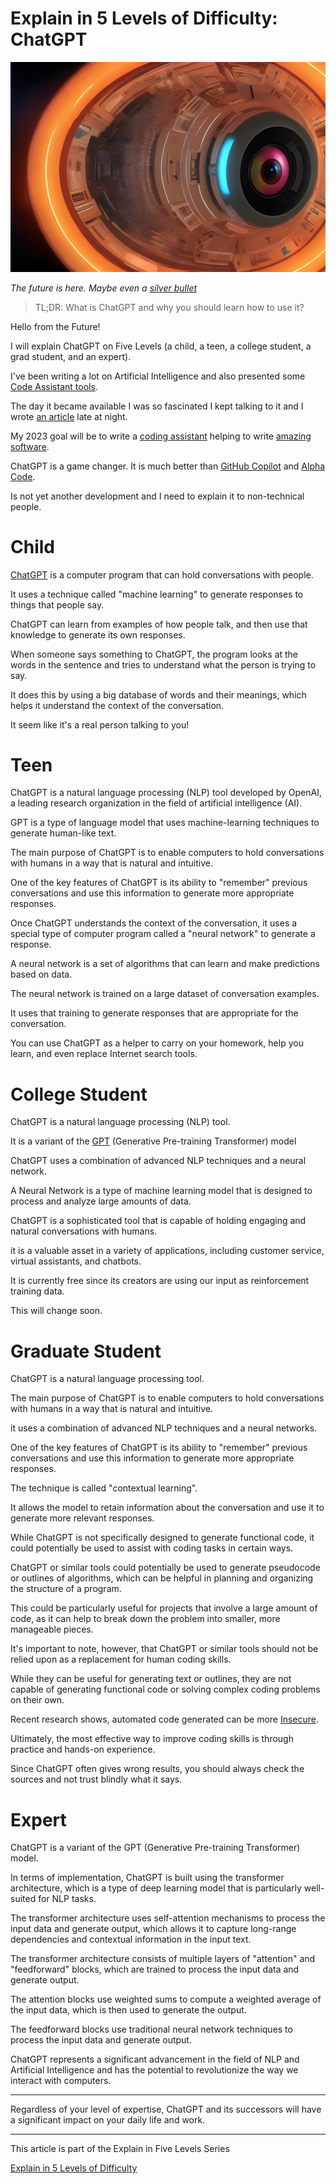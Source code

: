 # Explain in 5 Levels of Difficulty: ChatGPT
            
![Explain in 5 Levels of Difficulty: ChatGPT](Explain%20in%205%20Levels%20of%20Difficulty%20ChatGPT.png)

*The future is here. Maybe even a [silver bullet](https://github.com/mcsee/Software-Design-Articles/tree/main/Articles/Theory/No%20Silver%20Bullet/readme.md)*

> TL;DR: What is ChatGPT and why you should learn how to use it?

Hello from the Future!

I will explain ChatGPT on Five Levels (a child, a teen, a college student, a grad student, and an expert).

I've been writing a lot on Artificial Intelligence and also presented some [Code Assistant tools](https://github.com/mcsee/Software-Design-Articles/tree/main/Articles/Wordle/How%20to%20Create%20a%20Wordle%20as%20a%20Centaur/readme.md).

The day it became available I was so fascinated I kept talking to it and I wrote [an article](https://github.com/mcsee/Software-Design-Articles/tree/main/Articles/Artificial%20Intelligence/ChatGPT%20is%20Amazing.%20And%20It%20is%20FREE/readme.md) late at night.

My 2023 goal will be to write a [coding assistant](https://github.com/mcsee/Software-Design-Articles/tree/main/Articles/Artificial%20Intelligence/I%20Want%20to%20Build%20a%20Learning%20Companion%20for%20New%20Developers%20Using%20AI/readme.md) helping to write [amazing software](https://github.com/mcsee/Software-Design-Articles/tree/main/Articles/Code%20Smells/How%20to%20Find%20the%20Stinky%20parts%20of%20your%20Code/readme.md).

ChatGPT is a game changer. 
It is much better than [GitHub Copilot](https://github.com/mcsee/Software-Design-Articles/tree/main/Articles/Artificial%20Intelligence/Why%20GitHub%20Copilot%20is%20not%20a%20Threat%20to%20your%20Job/readme.md) and [Alpha Code](https://github.com/mcsee/Software-Design-Articles/tree/main/Articles/Artificial%20Intelligence/DeepMind's%20AlphaCode%20Won't%20Steal%20Your%20Job%20Either/readme.md).

Is not yet another development and I need to explain it to non-technical people.

# Child

[ChatGPT](https://chat.openai.com/chat) is a computer program that can hold conversations with people. 

It uses a technique called "machine learning" to generate responses to things that people say. 

ChatGPT can learn from examples of how people talk, and then use that knowledge to generate its own responses.

When someone says something to ChatGPT, the program looks at the words in the sentence and tries to understand what the person is trying to say. 

It does this by using a big database of words and their meanings, which helps it understand the context of the conversation.

It seem like it's a real person talking to you!

# Teen

ChatGPT is a natural language processing (NLP) tool developed by OpenAI, a leading research organization in the field of artificial intelligence (AI). 

GPT is a type of language model that uses machine-learning techniques to generate human-like text.

The main purpose of ChatGPT is to enable computers to hold conversations with humans in a way that is natural and intuitive. 

One of the key features of ChatGPT is its ability to "remember" previous conversations and use this information to generate more appropriate responses. 

Once ChatGPT understands the context of the conversation, it uses a special type of computer program called a "neural network" to generate a response. 

A neural network is a set of algorithms that can learn and make predictions based on data.

The neural network is trained on a large dataset of conversation examples. 

It uses that training to generate responses that are appropriate for the conversation.

You can use ChatGPT as a helper to carry on your homework, help you learn, and even replace Internet search tools.

# College Student

ChatGPT is a natural language processing (NLP) tool.

It is a variant of the [GPT](https://github.com/mcsee/Software-Design-Articles/tree/main/Articles/Artificial%20Intelligence/I've%20Recently%20Learned%20About%20GPT3%20-%20This%20is%20my%20Journey/readme.md) (Generative Pre-training Transformer) model

ChatGPT uses a combination of advanced NLP techniques and a neural network.

A Neural Network is a type of machine learning model that is designed to process and analyze large amounts of data.

ChatGPT is a sophisticated tool that is capable of holding engaging and natural conversations with humans. 

it is a valuable asset in a variety of applications, including customer service, virtual assistants, and chatbots. 

It is currently free since its creators are using our input as reinforcement training data.

This will change soon.

# Graduate Student

ChatGPT is a natural language processing tool. 

The main purpose of ChatGPT is to enable computers to hold conversations with humans in a way that is natural and intuitive. 

it uses a combination of advanced NLP techniques and a neural networks.

One of the key features of ChatGPT is its ability to "remember" previous conversations and use this information to generate more appropriate responses. 

The technique is called "contextual learning". 

It allows the model to retain information about the conversation and use it to generate more relevant responses.

While ChatGPT is not specifically designed to generate functional code, it could potentially be used to assist with coding tasks in certain ways. 

ChatGPT or similar tools could potentially be used to generate pseudocode or outlines of algorithms, which can be helpful in planning and organizing the structure of a program. 

This could be particularly useful for projects that involve a large amount of code, as it can help to break down the problem into smaller, more manageable pieces.

It's important to note, however, that ChatGPT or similar tools should not be relied upon as a replacement for human coding skills. 

While they can be useful for generating text or outlines, they are not capable of generating functional code or solving complex coding problems on their own. 

Recent research shows, automated code generated can be more [Insecure](https://arxiv.org/pdf/2211.03622.pdf).

Ultimately, the most effective way to improve coding skills is through practice and hands-on experience.

Since ChatGPT often gives wrong results, you should always check the sources and not trust blindly what it says.

# Expert

ChatGPT is a variant of the GPT (Generative Pre-training Transformer) model.

In terms of implementation, ChatGPT is built using the transformer architecture, which is a type of deep learning model that is particularly well-suited for NLP tasks. 

The transformer architecture uses self-attention mechanisms to process the input data and generate output, which allows it to capture long-range dependencies and contextual information in the input text.

The transformer architecture consists of multiple layers of "attention" and "feedforward" blocks, which are trained to process the input data and generate output. 

The attention blocks use weighted sums to compute a weighted average of the input data, which is then used to generate the output. 

The feedforward blocks use traditional neural network techniques to process the input data and generate output.

ChatGPT represents a significant advancement in the field of NLP and Artificial Intelligence and has the potential to revolutionize the way we interact with computers.

---

Regardless of your level of expertise, ChatGPT and its successors will have a significant impact on your daily life and work.

* * *

This article is part of the Explain in Five Levels Series

[Explain in 5 Levels of Difficulty](https://github.com/mcsee/Software-Design-Articles/tree/main/Articles/Explain%20in%205%20Levels/Explain%20in%205%20Levels%20of%20Difficulty/readme.md)

